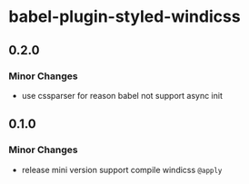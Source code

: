 # babel-plugin-styled-windicss

## 0.2.0

### Minor Changes

- use cssparser for reason babel not support async init

## 0.1.0

### Minor Changes

- release mini version support compile windicss `@apply`
